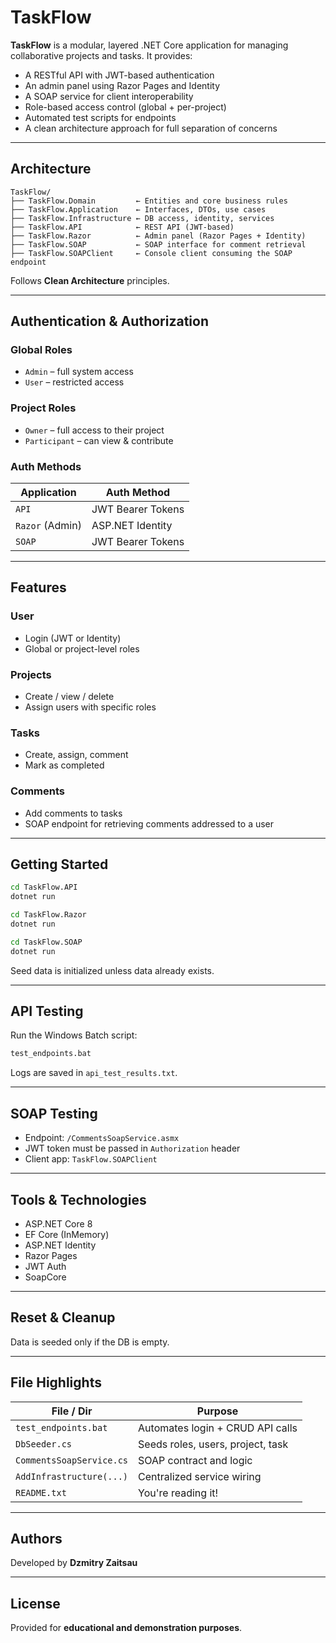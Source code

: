 # TaskFlow

**TaskFlow** is a modular, layered .NET Core application for managing collaborative projects and tasks. It provides:

-  A RESTful API with JWT-based authentication
-  An admin panel using Razor Pages and Identity
-  A SOAP service for client interoperability
-  Role-based access control (global + per-project)
-  Automated test scripts for endpoints
-  A clean architecture approach for full separation of concerns

---

## Architecture

```
TaskFlow/
├── TaskFlow.Domain         ← Entities and core business rules
├── TaskFlow.Application    ← Interfaces, DTOs, use cases
├── TaskFlow.Infrastructure ← DB access, identity, services
├── TaskFlow.API            ← REST API (JWT-based)
├── TaskFlow.Razor          ← Admin panel (Razor Pages + Identity)
├── TaskFlow.SOAP           ← SOAP interface for comment retrieval
├── TaskFlow.SOAPClient     ← Console client consuming the SOAP endpoint
```

Follows **Clean Architecture** principles.

---

## Authentication & Authorization

### Global Roles
- `Admin` – full system access
- `User` – restricted access

### Project Roles
- `Owner` – full access to their project
- `Participant` – can view & contribute

### Auth Methods

| Application       | Auth Method         |
|------------------|---------------------|
| `API`            | JWT Bearer Tokens   |
| `Razor` (Admin)  | ASP.NET Identity    |
| `SOAP`           | JWT Bearer Tokens   |

---

## Features

### User
- Login (JWT or Identity)
- Global or project-level roles

### Projects
- Create / view / delete
- Assign users with specific roles

### Tasks
- Create, assign, comment
- Mark as completed

### Comments
- Add comments to tasks
- SOAP endpoint for retrieving comments addressed to a user

---

## Getting Started

```bash
cd TaskFlow.API
dotnet run
```

```bash
cd TaskFlow.Razor
dotnet run
```

```bash
cd TaskFlow.SOAP
dotnet run
```

Seed data is initialized unless data already exists.

---

## API Testing

Run the Windows Batch script:

```cmd
test_endpoints.bat
```

Logs are saved in `api_test_results.txt`.

---

## SOAP Testing

- Endpoint: `/CommentsSoapService.asmx`
- JWT token must be passed in `Authorization` header
- Client app: `TaskFlow.SOAPClient`

---

## Tools & Technologies

- ASP.NET Core 8
- EF Core (InMemory)
- ASP.NET Identity
- Razor Pages
- JWT Auth
- SoapCore

---

## Reset & Cleanup

Data is seeded only if the DB is empty.

---

## File Highlights

| File / Dir                  | Purpose                               |
|----------------------------|----------------------------------------|
| `test_endpoints.bat`       | Automates login + CRUD API calls       |
| `DbSeeder.cs`              | Seeds roles, users, project, task      |
| `CommentsSoapService.cs`   | SOAP contract and logic                |
| `AddInfrastructure(...)`   | Centralized service wiring             |
| `README.txt`               | You're reading it!                     |

---

## Authors

Developed by **Dzmitry Zaitsau**

---

## License

Provided for **educational and demonstration purposes**.
